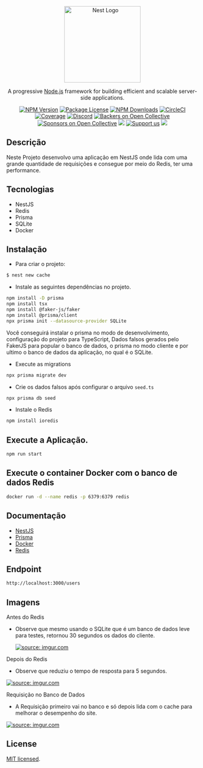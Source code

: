 <p align="center">
  <a href="http://nestjs.com/" target="blank"><img src="https://nestjs.com/img/logo-small.svg" width="200" alt="Nest Logo" /></a>
</p>

[circleci-image]: https://img.shields.io/circleci/build/github/nestjs/nest/master?token=abc123def456
[circleci-url]: https://circleci.com/gh/nestjs/nest

  <p align="center">A progressive <a href="http://nodejs.org" target="_blank">Node.js</a> framework for building efficient and scalable server-side applications.</p>
    <p align="center">
<a href="https://www.npmjs.com/~nestjscore" target="_blank"><img src="https://img.shields.io/npm/v/@nestjs/core.svg" alt="NPM Version" /></a>
<a href="https://www.npmjs.com/~nestjscore" target="_blank"><img src="https://img.shields.io/npm/l/@nestjs/core.svg" alt="Package License" /></a>
<a href="https://www.npmjs.com/~nestjscore" target="_blank"><img src="https://img.shields.io/npm/dm/@nestjs/common.svg" alt="NPM Downloads" /></a>
<a href="https://circleci.com/gh/nestjs/nest" target="_blank"><img src="https://img.shields.io/circleci/build/github/nestjs/nest/master" alt="CircleCI" /></a>
<a href="https://coveralls.io/github/nestjs/nest?branch=master" target="_blank"><img src="https://coveralls.io/repos/github/nestjs/nest/badge.svg?branch=master#9" alt="Coverage" /></a>
<a href="https://discord.gg/G7Qnnhy" target="_blank"><img src="https://img.shields.io/badge/discord-online-brightgreen.svg" alt="Discord"/></a>
<a href="https://opencollective.com/nest#backer" target="_blank"><img src="https://opencollective.com/nest/backers/badge.svg" alt="Backers on Open Collective" /></a>
<a href="https://opencollective.com/nest#sponsor" target="_blank"><img src="https://opencollective.com/nest/sponsors/badge.svg" alt="Sponsors on Open Collective" /></a>
  <a href="https://paypal.me/kamilmysliwiec" target="_blank"><img src="https://img.shields.io/badge/Donate-PayPal-ff3f59.svg"/></a>
    <a href="https://opencollective.com/nest#sponsor"  target="_blank"><img src="https://img.shields.io/badge/Support%20us-Open%20Collective-41B883.svg" alt="Support us"></a>
  <a href="https://twitter.com/nestframework" target="_blank"><img src="https://img.shields.io/twitter/follow/nestframework.svg?style=social&label=Follow"></a>
</p>
  <!--[![Backers on Open Collective](https://opencollective.com/nest/backers/badge.svg)](https://opencollective.com/nest#backer)
  [![Sponsors on Open Collective](https://opencollective.com/nest/sponsors/badge.svg)](https://opencollective.com/nest#sponsor)-->

## Descrição
Neste Projeto desenvolvo uma aplicação em NestJS onde lida com uma grande quantidade de requisições e consegue por meio do Redis, ter uma performance. 

## Tecnologias 

- NestJS
- Redis
- Prisma
- SQLite
- Docker

## Instalação

- Para criar o projeto: 

```bash
$ nest new cache
```

- Instale as seguintes dependências no projeto.

```bash
npm install -D prisma 
npm install tsx
npm install @faker-js/faker
npm install @prisma/client
npx prisma init --datasource-provider SQLite
```
Você conseguirá instalar o prisma no modo de desenvolvimento, configuração do projeto para TypeScript, Dados falsos gerados pelo FakerJS para popular o banco de dados, o prisma no modo cliente e por ultimo o banco de dados da aplicação, no qual é o SQLite.

- Execute as migrations

```bash
npx prisma migrate dev 
```

- Crie os dados falsos após configurar o arquivo `seed.ts`

 ```bash
npx prisma db seed
```
- Instale o Redis

```bash
npm install ioredis
```

## Execute a Aplicação.

```bash
npm run start
```
## Execute o container Docker com o banco de dados Redis

```bash
docker run -d --name redis -p 6379:6379 redis
```

## Documentação

- [NestJS](https://docs.nestjs.com)
- [Prisma](https://www.prisma.io/docs)
- [Docker](https://docs.docker.com)
- [Redis](https://github.com/luin/ioredis)

## Endpoint

```bash
http://localhost:3000/users
```

## Imagens 

Antes do Redis

- Observe que mesmo usando o SQLite que é um banco de dados leve para testes, retornou 30 segundos os dados do cliente.
 
   <a href="https://imgur.com/ptPrpoN" target="_blank"><img src="https://i.imgur.com/ptPrpoN.jpg" title="source: imgur.com" /></a>

Depois do Redis

- Observe que reduziu o tempo de resposta para 5 segundos. 

<a href="https://imgur.com/ujwgBjQ" target="_blank"><img src="https://i.imgur.com/ujwgBjQ.jpg" title="source: imgur.com" /></a>

Requisição no Banco de Dados 

- A Requisição primeiro vai no banco e só depois lida com o cache para melhorar o desempenho do site.

<a href="https://imgur.com/rBZRjUZ" target="_blank"><img src="https://i.imgur.com/rBZRjUZ.jpg" title="source: imgur.com" /></a>

## License

[MIT licensed](LICENSE).
